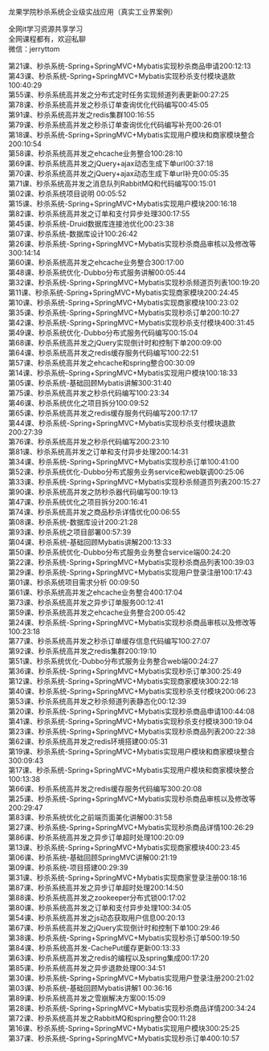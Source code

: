 龙果学院秒杀系统企业级实战应用（真实工业界案例）

全网it学习资源共享学习<br>全网课程都有，欢迎私聊<br>微信：jerryttom<br>

第21课、秒杀系统-Spring+SpringMVC+Mybatis实现秒杀商品申请200:12:13<br> 第43课、秒杀系统-Spring+SpringMVC+Mybatis实现秒杀支付模块退款100:40:29<br> 第55课、秒杀系统高并发之分布式定时任务实现频道列表更新00:27:25<br> 第78课、秒杀系统高并发之秒杀订单查询优化代码编写00:45:05<br> 第91课、秒杀系统高并发之redis集群100:16:55<br> 第79课、秒杀系统高并发之秒杀订单查询优化代码编写补充00:26:01<br> 第18课、秒杀系统-Spring+SpringMVC+Mybatis实现用户模块和商家模块整合200:10:54<br> 第58课、秒杀系统高并发之ehcache业务整合100:28:10<br> 第69课、秒杀系统高并发之jQuery+ajax动态生成下单url00:37:18<br> 第70课、秒杀系统高并发之jQuery+ajax动态生成下单url补充00:05:35<br> 第71课、秒杀系统高并发之消息队列RabbitMQ和代码编写00:15:01<br> 第02课、秒杀系统项目说明 00:05:52<br> 第15课、秒杀系统-Spring+SpringMVC+Mybatis实现用户模块200:16:18<br> 第82课、秒杀系统高并发之订单和支付异步处理300:17:55<br> 第45课、秒杀系统-Druid数据库连接池优化00:23:38<br> 第07课、秒杀系统-数据库设计100:26:42<br> 第26课、秒杀系统-Spring+SpringMVC+Mybatis实现秒杀商品审核以及修改等300:14:14<br> 第60课、秒杀系统高并发之ehcache业务整合300:17:00<br> 第48课、秒杀系统优化-Dubbo分布式服务讲解00:05:44<br> 第32课、秒杀系统-Spring+SpringMVC+Mybatis实现秒杀频道页列表100:19:20<br> 第11课、秒杀系统-Spring+SpringMVC+Mybatis实现商家模块200:24:45<br> 第10课、秒杀系统-Spring+SpringMVC+Mybatis实现商家模块100:23:02<br> 第35课、秒杀系统-Spring+SpringMVC+Mybatis实现秒杀订单200:10:27<br> 第42课、秒杀系统-Spring+SpringMVC+Mybatis实现秒杀支付模块400:31:45<br> 第49课、秒杀系统优化-Dubbo分布式服务代码编写00:15:04<br> 第68课、秒杀系统高并发之jQuery实现倒计时和控制下单200:09:00<br> 第64课、秒杀系统高并发之redis缓存服务代码编写100:22:51<br> 第57课、秒杀系统高并发之ehcache和spring整合00:30:09<br> 第14课、秒杀系统–Spring+SpringMVC+Mybatis实现用户模块100:18:33<br> 第05课、秒杀系统-基础回顾Mybatis讲解300:31:40<br> 第75课、秒杀系统高并发之秒杀代码编写100:23:34<br> 第46课、秒杀系统优化之项目拆分100:09:52<br> 第65课、秒杀系统高并发之redis缓存服务代码编写200:17:17<br> 第44课、秒杀系统-Spring+SpringMVC+Mybatis实现秒杀支付模块退款200:27:39<br> 第76课、秒杀系统高并发之秒杀代码编写200:23:10<br> 第81课、秒杀系统高并发之订单和支付异步处理200:14:31<br> 第34课、秒杀系统-Spring+SpringMVC+Mybatis实现秒杀订单100:41:00<br> 第52课、秒杀系统优化-Dubbo分布式服务业务service和web联调00:25:06<br> 第33课、秒杀系统-Spring+SpringMVC+Mybatis实现秒杀频道页列表200:15:27<br> 第90课、秒杀系统高并发之防秒杀器代码编写00:19:13<br> 第47课、秒杀系统优化之项目拆分200:16:41<br> 第74课、秒杀系统高并发之商品秒杀详情优化00:06:55<br> 第08课、秒杀系统-数据库设计200:21:28<br> 第93课、秒杀系统之项目部署00:57:39<br> 第04课、秒杀系统-基础回顾Mybatis讲解200:13:33<br> 第50课、秒杀系统优化-Dubbo分布式服务业务整合service端00:24:20<br> 第22课、秒杀系统-Spring+SpringMVC+Mybatis实现秒杀商品列表100:39:03<br> 第29课、秒杀系统-Spring+SpringMVC+Mybatis实现用户登录注册100:17:43<br> 第01课、秒杀系统项目需求分析 00:09:50<br> 第61课、秒杀系统高并发之ehcache业务整合400:17:04<br> 第73课、秒杀系统高并发之异步订单服务00:12:41<br> 第59课、秒杀系统高并发之ehcache业务整合200:05:42<br> 第24课、秒杀系统-Spring+SpringMVC+Mybatis实现秒杀商品审核以及修改等100:23:18<br> 第77课、秒杀系统高并发之秒杀订单缓存信息代码编写100:27:07<br> 第92课、秒杀系统高并发之redis集群200:19:10<br> 第51课、秒杀系统优化-Dubbo分布式服务业务整合web端00:24:27<br> 第36课、秒杀系统-Spring+SpringMVC+Mybatis实现秒杀订单300:25:49<br> 第12课、秒杀系统-Spring+SpringMVC+Mybatis实现商家模块300:22:18<br> 第40课、秒杀系统-Spring+SpringMVC+Mybatis实现秒杀支付模块200:06:23<br> 第53课、秒杀系统高并发之秒杀频道列表静态化00:12:39<br> 第20课、秒杀系统-Spring+SpringMVC+Mybatis实现秒杀商品申请100:44:08<br> 第41课、秒杀系统-Spring+SpringMVC+Mybatis实现秒杀支付模块300:19:04<br> 第23课、秒杀系统-Spring+SpringMVC+Mybatis实现秒杀商品列表200:22:38<br> 第62课、秒杀系统高并发之redis环境搭建00:05:31<br> 第19课、秒杀系统-Spring+SpringMVC+Mybatis实现用户模块和商家模块整合300:09:43<br> 第17课、秒杀系统-Spring+SpringMVC+Mybatis实现用户模块和商家模块整合100:13:38<br> 第66课、秒杀系统高并发之redis缓存服务代码编写300:20:08<br> 第25课、秒杀系统-Spring+SpringMVC+Mybatis实现秒杀商品审核以及修改等200:29:47<br> 第83课、秒杀系统优化之前端页面美化讲解00:31:58<br> 第27课、秒杀系统-Spring+SpringMVC+Mybatis实现秒杀商品详情100:26:29<br> 第86课、秒杀系统高并发之异步订单超时处理100:20:09<br> 第13课、秒杀系统-Spring+SpringMVC+Mybatis实现商家模块400:23:45<br> 第06课、秒杀系统-基础回顾SpringMVC讲解00:21:19<br> 第09课、秒杀系统-项目搭建00:29:39<br> 第31课、秒杀系统-Spring+SpringMVC+Mybatis实现商家登录注册00:18:16<br> 第87课、秒杀系统高并发之异步订单超时处理200:14:50<br> 第88课、秒杀系统高并发之zookeeper分布式锁00:17:02<br> 第80课、秒杀系统高并发之订单和支付异步处理100:34:05<br> 第54课、秒杀系统高并发之js动态获取用户信息00:20:13<br> 第67课、秒杀系统高并发之jQuery实现倒计时和控制下单100:29:46<br> 第38课、秒杀系统-Spring+SpringMVC+Mybatis实现秒杀订单500:19:50<br> 第84课、秒杀系统高并发-CachePut缓存更新00:13:33<br> 第63课、秒杀系统高并发之redis的编程以及spring集成00:17:20<br> 第85课、秒杀系统高并发之异步退款处理00:34:51<br> 第30课、秒杀系统-Spring+SpringMVC+Mybatis实现用户登录注册200:21:02<br> 第03课、秒杀系统-基础回顾Mybatis讲解1 00:36:16<br> 第89课、秒杀系统高并发之雪崩解决方案00:15:09<br> 第28课、秒杀系统-Spring+SpringMVC+Mybatis实现秒杀商品详情200:34:24<br> 第72课、秒杀系统高并发之RabbitMQ和spring整合00:11:28<br> 第16课、秒杀系统-Spring+SpringMVC+Mybatis实现用户模块300:25:25<br> 第37课、秒杀系统-Spring+SpringMVC+Mybatis实现秒杀订单400:10:57